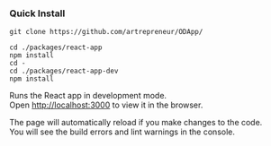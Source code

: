 
### Quick Install

```
git clone https://github.com/artrepreneur/ODApp/
```
```
cd ./packages/react-app
npm install
cd -
cd ./packages/react-app-dev
npm install
```

Runs the React app in development mode.<br>
Open [http://localhost:3000](http://localhost:3000) to view it in the browser.

The page will automatically reload if you make changes to the code.<br>
You will see the build errors and lint warnings in the console.


